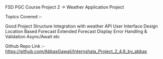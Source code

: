 FSD PGC Course Project 2 -> Weather Application Project

Topics Covered :-

Good Project Structure
Integration with weather API
User Interface Design
Location Based Forecast
Extended Forecast Display
Error Handling & Validation
Async/Await
etc

Github Repo Link :- https://github.com/AbbasGawali/Internshala_Project_2_4.8_by_abbas